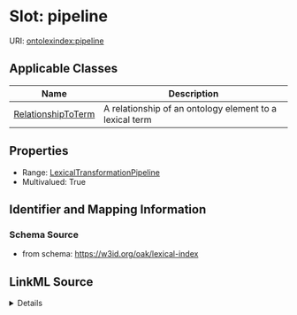 # Slot: pipeline

URI: [ontolexindex:pipeline](https://w3id.org/oak/lexical-index/pipeline)



<!-- no inheritance hierarchy -->




## Applicable Classes

| Name | Description |
| --- | --- |
[RelationshipToTerm](RelationshipToTerm.md) | A relationship of an ontology element to a lexical term






## Properties

* Range: [LexicalTransformationPipeline](LexicalTransformationPipeline.md)
* Multivalued: True








## Identifier and Mapping Information







### Schema Source


* from schema: https://w3id.org/oak/lexical-index




## LinkML Source

<details>
```yaml
name: pipeline
from_schema: https://w3id.org/oak/lexical-index
rank: 1000
multivalued: true
alias: pipeline
owner: RelationshipToTerm
domain_of:
- RelationshipToTerm
range: LexicalTransformationPipeline

```
</details>